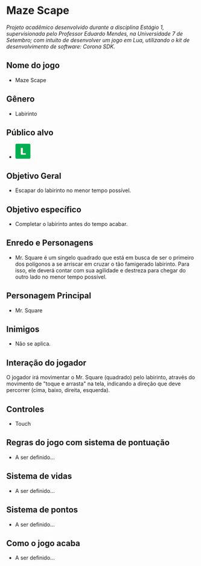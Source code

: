 # <b>Maze Scape</b>
<i>Projeto acadêmico desenvolvido durante a disciplina Estágio 1, supervisionada pelo Professor Eduardo Mendes, na Universidade 7 de Setembro; com intuito de desenvolver um jogo em Lua, utilizando o kit de desenvolvimento de software: Corona SDK.</i>
## <b>Nome do jogo</b>
* Maze Scape

## <b>Gênero</b>
* Labirinto

## <b>Público alvo</b>
* <img src="livre.png">

## <b>Objetivo Geral</b>
* Escapar do labirinto no menor tempo possível.


## <b>Objetivo específico</b>
* Completar o labirinto antes do tempo acabar.

## <b>Enredo e Personagens</b>
* Mr. Square é um singelo quadrado que está em busca de ser o primeiro dos polígonos a se arriscar em cruzar o tão famigerado labirinto. Para isso, ele deverá contar com sua agilidade e destreza para chegar do outro lado no menor tempo possível.

## <b>Personagem Principal</b>
* Mr. Square

## <b>Inimigos</b>
* Não se aplica.

## <b>Interação do jogador</b>
O jogador irá movimentar o Mr. Square (quadrado) pelo labirinto, através do movimento de "toque e arrasta" na tela, indicando a direção que deve percorrer (cima, baixo, direita, esquerda).

## <b>Controles</b>
* Touch

## <b>Regras do jogo com sistema de pontuação</b>
* A ser definido...

## <b>Sistema de vidas</b>
* A ser definido...

## <b>Sistema de pontos</b>
* A ser definido...

## <b>Como o jogo acaba</b>
* A ser definido...
